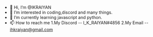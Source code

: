 - 👋 Hi, I’m @IKRAIYAN
- 👀 I’m interested in coding,discord and many things.
- 🌱 I’m currently learning javascript and python.
- 📫 How to reach me 
1.My Discord -- I_K_RAIYAN#4856
2.My Email -- ihkraiyan@gmail.com

<!---
IKRAIYAN/IKRAIYAN is a ✨ special ✨ repository because its `README.md` (this file) appears on your GitHub profile.
You can click the Preview link to take a look at your changes.
--->
